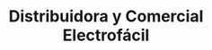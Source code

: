 ---
title: "Distribuidora y Comercial Electrofácil"
url: /santa-tecla/distribuidora-y-comercial-electrofacil/
shop: Allgemein
---